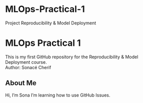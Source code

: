 # MLOps-Practical-1
Project Reproducibility &amp; Model Deployment
# MLOps Practical 1
This is my first GitHub repository for the Reproducibility & Model Deployment course.  
Author: Sonacé Cherif
## About Me
Hi, I’m Sona
I’m learning how to use GitHub Issues.